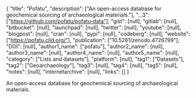 {
  "title": "Pofatu",
  "description": ["An open-access database for geochemical sourcing of archaeological materials."],
  "...3": ["https://github.com/pofatu/pofatu-data"],
  "gist": [null],
  "gitlab": [null],
  "bitbucket": [null],
  "launchpad": [null],
  "twitter": [null],
  "youtube": [null],
  "blogpost": [null],
  "cran": [null],
  "pypi": [null],
  "codeberg": [null],
  "website": ["https://pofatu.clld.org/"],
  "publication": ["10.5281/zenodo.4726799"],
  "DOI": [null],
  "author1_name": ["pofatu"],
  "author2_name": [null],
  "author3_name": [null],
  "author4_name": [null],
  "author5_name": [null],
  "category": ["Lists and datasets"],
  "platform": [null],
  "tag1": ["Datasets"],
  "tag2": ["Geoarchaeology"],
  "tag3": [null],
  "tag4": [null],
  "tag5": [null],
  "notes": [null],
  "internetarchive": [null],
  "links": []
}

<!-- Generated by csv2md.R – do not edit by hand -->

An open-access database for geochemical sourcing of archaeological materials.